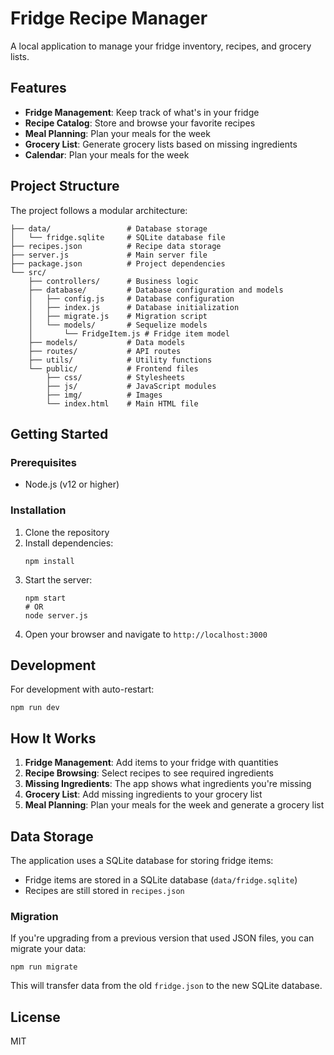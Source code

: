 # Fridge Recipe Manager

A local application to manage your fridge inventory, recipes, and grocery lists.

## Features

- **Fridge Management**: Keep track of what's in your fridge
- **Recipe Catalog**: Store and browse your favorite recipes
- **Meal Planning**: Plan your meals for the week
- **Grocery List**: Generate grocery lists based on missing ingredients
- **Calendar**: Plan your meals for the week

## Project Structure

The project follows a modular architecture:

```
├── data/                 # Database storage
│   └── fridge.sqlite     # SQLite database file
├── recipes.json          # Recipe data storage
├── server.js             # Main server file
├── package.json          # Project dependencies
└── src/
    ├── controllers/      # Business logic
    ├── database/         # Database configuration and models
    │   ├── config.js     # Database configuration
    │   ├── index.js      # Database initialization
    │   ├── migrate.js    # Migration script
    │   └── models/       # Sequelize models
    │       └── FridgeItem.js # Fridge item model
    ├── models/           # Data models
    ├── routes/           # API routes
    ├── utils/            # Utility functions
    └── public/           # Frontend files
        ├── css/          # Stylesheets
        ├── js/           # JavaScript modules
        ├── img/          # Images
        └── index.html    # Main HTML file
```

## Getting Started

### Prerequisites

- Node.js (v12 or higher)

### Installation

1. Clone the repository
2. Install dependencies:
   ```
   npm install
   ```
3. Start the server:
   ```
   npm start
   # OR
   node server.js
   ```
4. Open your browser and navigate to `http://localhost:3000`

## Development

For development with auto-restart:

```
npm run dev
```

## How It Works

1. **Fridge Management**: Add items to your fridge with quantities
2. **Recipe Browsing**: Select recipes to see required ingredients
3. **Missing Ingredients**: The app shows what ingredients you're missing
4. **Grocery List**: Add missing ingredients to your grocery list
5. **Meal Planning**: Plan your meals for the week and generate a grocery list

## Data Storage

The application uses a SQLite database for storing fridge items:
- Fridge items are stored in a SQLite database (`data/fridge.sqlite`)
- Recipes are still stored in `recipes.json`

### Migration

If you're upgrading from a previous version that used JSON files, you can migrate your data:

```
npm run migrate
```

This will transfer data from the old `fridge.json` to the new SQLite database.

## License

MIT